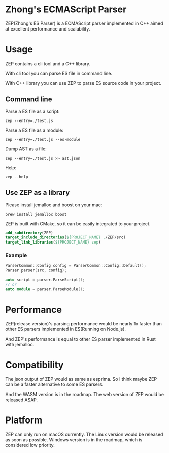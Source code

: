 # Zhong's ECMAScript Parser

ZEP(Zhong's ES Parser) is a ECMAScript parser
implemented in C++ aimed at excellent performance and
scalability.

# Usage

ZEP contains a cli tool and a C++ library.

With cli tool you can parse ES file in
command line.

With C++ library you can use ZEP to parse
ES source code in your project.

## Command line

Parse a ES file as a script:

```shell script
zep --entry=./test.js
```

Parse a ES file as a module:

```shell script
zep --entry=./test.js --es-module
```

Dump AST as a file:

```shell script
zep --entry=./test.js >> ast.json
```

Help:
```shell script
zep --help
```

## Use ZEP as a library

Please install jemalloc and boost on your mac:

```shell script
brew install jemalloc boost
```

ZEP is built with CMake, so it can be
easily integrated to your project.

```cmake
add_subdirectory(ZEP)
target_include_directories(${PROJECT_NAME} ./ZEP/src)
target_link_libraries(${PROJECT_NAME} zep)
```

### Example

```cpp
ParserCommon::Config config = ParserCommon::Config::Default();
Parser parser(src, config);

auto script = parser.ParseScript();
// or
auto module = parser.ParseModule();

```

# Performance

ZEP(release version)'s parsing performance would be nearly 1x faster than
other ES parsers implemented in ES(Running on Node.js).

And ZEP's performance is equal to other ES parser implemented in Rust with jemalloc.

# Compatibility

The json output of ZEP would as same as esprima. So I think maybe ZEP can be
a faster alternative to some ES parsers.

And the WASM version is in the roadmap. The web version of ZEP would be released ASAP.

# Platform

ZEP can only run on macOS currently.
The Linux version would be released
as soon as possible. Windows version
is in the roadmap, which is considered
low priority.
